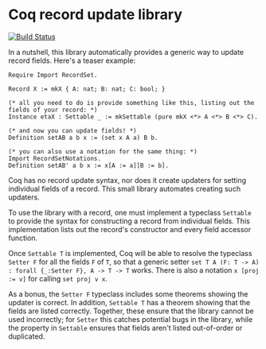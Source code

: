 # Coq record update library

[![Build Status](https://travis-ci.org/tchajed/coq-record-update.svg?branch=master)](https://travis-ci.org/tchajed/coq-record-update)

In a nutshell, this library automatically provides a generic way to update record fields. Here's a teaser example:

```coq
Require Import RecordSet.

Record X := mkX { A: nat; B: nat; C: bool; }

(* all you need to do is provide something like this, listing out the fields of your record: *)
Instance etaX : Settable _ := mkSettable (pure mkX <*> A <*> B <*> C).

(* and now you can update fields! *)
Definition setAB a b x := (set x A a) B b.

(* you can also use a notation for the same thing: *)
Import RecordSetNotations.
Definition setAB' a b x := x[A := a][B := b].
```

Coq has no record update syntax, nor does it create updaters for setting individual fields of a record. This small library automates creating such updaters.

To use the library with a record, one must implement a typeclass `Settable` to provide the syntax for constructing a record from individual fields. This implementation lists out the record's constructor and every field accessor function.

Once `Settable T` is implemented, Coq will be able to resolve the typeclass `Setter F` for all the fields `F` of `T`, so that a generic setter `set T A (F: T -> A) : forall {_:Setter F}, A -> T -> T` works. There is also a notation `x [proj := v]` for calling `set proj v x`.

As a bonus, the `Setter F` typeclass includes some theorems showing the updater is correct. In addition, `Settable T` has a theorem showing that the fields are listed correctly. Together, these ensure that the library cannot be used incorrectly; for `Setter` this catches potential bugs in the library, while the property in `Settable` ensures that fields aren't listed out-of-order or duplicated.

